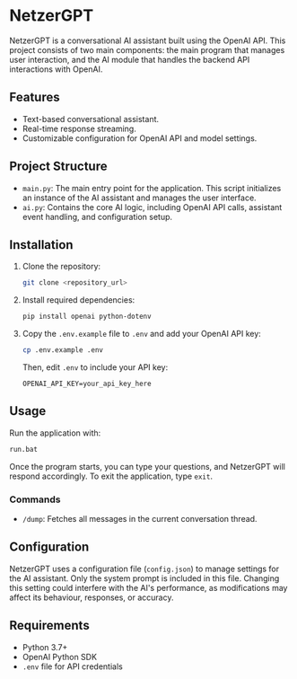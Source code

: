 # NetzerGPT

NetzerGPT is a conversational AI assistant built using the OpenAI API. This project consists of two main components: the main program that manages user interaction, and the AI module that handles the backend API interactions with OpenAI.

## Features

- Text-based conversational assistant.
- Real-time response streaming.
- Customizable configuration for OpenAI API and model settings.

## Project Structure

- `main.py`: The main entry point for the application. This script initializes an instance of the AI assistant and manages the user interface.
- `ai.py`: Contains the core AI logic, including OpenAI API calls, assistant event handling, and configuration setup.

## Installation

1. Clone the repository:

   ```sh
   git clone <repository_url>
   ```

2. Install required dependencies:

   ```sh
   pip install openai python-dotenv
   ```

3. Copy the `.env.example` file to `.env` and add your OpenAI API key:

   ```sh
   cp .env.example .env
   ```

   Then, edit `.env` to include your API key:

   ```
   OPENAI_API_KEY=your_api_key_here
   ```

## Usage

Run the application with:

```sh
run.bat
```

Once the program starts, you can type your questions, and NetzerGPT will respond accordingly. To exit the application, type `exit`.

### Commands

- `/dump`: Fetches all messages in the current conversation thread.

## Configuration

NetzerGPT uses a configuration file (`config.json`) to manage settings for the AI assistant. Only the system prompt is included in this file. Changing this setting could interfere with the AI's performance, as modifications may affect its behaviour, responses, or accuracy.

## Requirements

- Python 3.7+
- OpenAI Python SDK
- `.env` file for API credentials